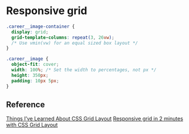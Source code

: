 # Responsive grid

```scss
.career__image-container {
  display: grid;
  grid-template-columns: repeat(3, 26vw);
  /* Use vmin(vw) for an equal sized box layout */
}

.career__image {
  object-fit: cover;
  width: 100%; /* Set the width to percentages, not px */
  height: 350px;
  padding: 10px 5px;
}
```

## Reference

[Things I’ve Learned About CSS Grid Layout](https://css-tricks.com/things-ive-learned-css-grid-layout/)
[Responsive grid in 2 minutes with CSS Grid Layout](https://travishorn.com/responsive-grid-in-2-minutes-with-css-grid-layout-4842a41420fe)
